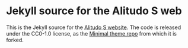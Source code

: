 # Jekyll source for the Alitudo S web

This is the Jekyll source for the [Alitudo S website](https://www.alitudos.hr/). The code is released under the CC0-1.0 license, as the
[Minimal theme repo](https://github.com/pages-themes/minimal) from which it is forked.
